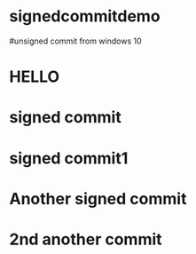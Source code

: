 # signedcommitdemo

#unsigned commit from windows 10

# HELLO

# signed commit

# signed commit1

# Another signed commit

# 2nd another commit

